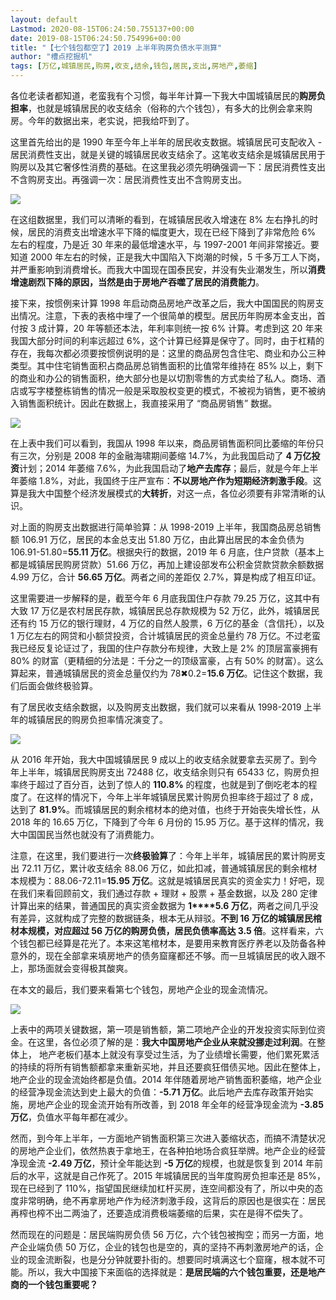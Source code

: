 ```yaml
---
layout: default
Lastmod: 2020-08-15T06:24:50.755137+00:00
date: 2019-08-15T06:24:50.754996+00:00
title: "【七个钱包都空了】2019 上半年购房负债水平测算"
author: "槽点挖掘机"
tags: [万亿,城镇居民,购房,收支,结余,钱包,居民,支出,房地产,萎缩]
---
```


各位老读者都知道，老蛮我有个习惯，每半年计算一下我大中国城镇居民的**购房负担率**，也就是城镇居民的收支结余（俗称的六个钱包），有多大的比例会拿来购房。今年的数据出来，老实说，把我给吓到了。

这里首先给出的是 1990 年至今年上半年的居民收支数据。城镇居民可支配收入 - 居民消费性支出，就是关键的城镇居民收支结余了。这笔收支结余是城镇居民用于购房以及其它奢侈性消费的基础。在这里我必须先明确强调一下：居民消费性支出不含购房支出。再强调一次：居民消费性支出不含购房支出。

![](https://images.weserv.nl/?url=https%3A//ressrc.com/wp-content/uploads/2019/08/20190813190701.jpg)

在这组数据里，我们可以清晰的看到，在城镇居民收入增速在 8% 左右挣扎的时候，居民的消费支出增速水平下降的幅度更大，现在已经下降到了非常危险 6% 左右的程度，乃是近 30 年来的最低增速水平，与 1997-2001 年间非常接近。要知道 2000 年左右的时候，正是我大中国陷入下岗潮的时候，5 千多万工人下岗，并严重影响到消费增长。而我大中国现在国泰民安，并没有失业潮发生，所以**消费增速剧烈下降的原因，当然是由于房地产吞噬了居民的消费能力**。

接下来，按惯例来计算 1998 年启动商品房地产改革之后，我大中国国民的购房支出情况。注意，下表的表格中埋了一个很简单的模型。居民历年购房本金支出，首付按 3 成计算，20 年等额还本法，年利率则统一按 6% 计算。考虑到这 20 年来我国大部分时间的利率远超过 6%，这个计算已经算是保守了。同时，由于杠精的存在，我每次都必须要按惯例说明的是：这里的商品房包含住宅、商业和办公三种类型。其中住宅销售面积占商品房总销售面积的比值常年维持在 85% 以上，剩下的商业和办公的销售面积，绝大部分也是以切割零售的方式卖给了私人。商场、酒店或写字楼整栋销售的情况一般是采取股权变更的模式，不被视为销售，更不被纳入销售面积统计。因此在数据上，我直接采用了 “商品房销售” 数据。

![](https://images.weserv.nl/?url=https%3A//ressrc.com/wp-content/uploads/2019/08/20190813190635.jpg)

在上表中我们可以看到，我国从 1998 年以来，商品房销售面积同比萎缩的年份只有三次，分别是 2008 年的金融海啸期间萎缩 14.7%，为此我国启动了 **4 万亿投资**计划；2014 年萎缩 7.6%，为此我国启动了**地产去库存**；最后，就是今年上半年萎缩 1.8%，对此，我国终于庄严宣布：**不以房地产作为短期经济刺激手段**。这算是我大中国整个经济发展模式的**大转折**，对这一点，各位必须要有非常清晰的认识。

对上面的购房支出数据进行简单验算：从 1998-2019 上半年，我国商品房总销售额 106.91 万亿，居民的本金总支出 51.80 万亿，由此算出居民的本金负债为 106.91-51.80=**55.11 万亿**。根据央行的数据，2019 年 6 月底，住户贷款（基本上都是城镇居民购房贷款）51.66 万亿，再加上建设部发布公积金贷款贷款余额数据 4.99 万亿，合计 **56.65 万亿**。两者之间的差距仅 2.7%，算是构成了相互印证。

这里需要进一步解释的是，截至今年 6 月底我国住户存款 79.25 万亿，这其中有大致 17 万亿是农村居民存款，城镇居民总存款规模为 52 万亿，此外，城镇居民还有约 15 万亿的银行理财，4 万亿的自然人股票，6 万亿的基金（含信托），以及 1 万亿左右的网贷和小额贷投资，合计城镇居民的资金总量约 78 万亿。不过老蛮我已经反复论证过了，我国的住户存款分布规律，大致上是 2% 的顶层富豪拥有 80% 的财富（更精细的分法是：千分之一的顶级富豪，占有 50% 的财富）。这么算起来，普通城镇居民的资金总量仅约为 78✖0.2=**15.6 万亿**。记住这个数据，我们后面会做终极验算。

有了居民收支结余数据，以及购房支出数据，我们就可以来看从 1998-2019 上半年的城镇居民的购房负担率情况演变了。

![](https://images.weserv.nl/?url=https%3A//ressrc.com/wp-content/uploads/2019/08/20190813190548.jpg)

从 2016 年开始，我大中国城镇居民 9 成以上的收支结余就要拿去买房了。到今年上半年，城镇居民购房支出 72488 亿，收支结余则只有 65433 亿，购房负担率终于超过了百分百，达到了惊人的 **110.8%** 的程度，也就是到了倒吃老本的程度了。在这样的情况下，今年上半年城镇居民累计购房负担率终于超过了 8 成，达到了 **81.9%**。而城镇居民的剩余棺材本的绝对值，也终于开始丧失增长性，从 2018 年的 16.65 万亿，下降到了今年 6 月份的 15.95 万亿。基于这样的情况，我大中国国民当然也就没有了消费能力。

注意，在这里，我们要进行一次**终极验算**了：今年上半年，城镇居民的累计购房支出 72.11 万亿，累计收支结余 88.06 万亿，如此扣减，普通城镇居民的剩余棺材本规模为：88.06-72.11=**15.95 万亿**。这就是城镇居民真实的资金实力！好吧，现在我们来看回顾前文，我们通过存款 + 理财 + 股票 + 基金数据，以及 280 定律计算出来的结果，普通国民的真实资金数据为 **1****5.6 万亿**，两者之间几乎没有差异，这就构成了完整的数据链条，根本无从辩驳。**不到 16 万亿的城镇居民棺材本规模，对应超过 56 万亿的购房负债，居民负债率高达 3.5 倍**。这样看来，六个钱包都已经算是花光了。本来这笔棺材本，是要用来教育医疗养老以及防备各种意外的，现在全部拿来填房地产的债务窟窿都还不够。而一旦城镇居民的收入跟不上，那场面就会变得极其酸爽。

在本文的最后，我们要来看第七个钱包，房地产企业的现金流情况。

![](https://images.weserv.nl/?url=https%3A//ressrc.com/wp-content/uploads/2019/08/20190813190506.jpg)

上表中的两项关键数据，第一项是销售额，第二项地产企业的开发投资实际到位资金。在这里，各位必须了解的是：**我大中国房地产企业从来就没挪走过利润**。在整体上， 地产老板们基本上就没有享受过生活，为了业绩增长需要，他们累死累活的持续的将所有销售额都拿来重新买地，并且还要疯狂借债买地。因此在整体上，地产企业的现金流始终都是负值。2014 年伴随着房地产销售面积萎缩，地产企业的经营净现金流达到史上最大的负值：**\-5.71 万亿**。此后地产去库存政策开始实施，房地产企业的现金流开始有所改善，到 2018 年全年的经营净现金流为 **-3.85 万亿**，负值水平每年都在减少。

然而，到今年上半年，一方面地产销售面积第三次进入萎缩状态，而搞不清楚状况的房地产企业们，依然热衷于拿地王，在各种拍地场合疯狂举牌。地产企业的经营净现金流 **-2.49 万亿**，预计全年能达到 **-5 万亿**的规模，也就是恢复到 2014 年前后的水平，这就是自己作死了。2015 年城镇居民的当年度购房负担率还是 85%，现在已经到了 110%，指望国民继续加杠杆买房，连空间都没有了，所以中央的态度非常明确，绝不再拿房地产作为经济刺激手段，这背后的原因也是很实在：居民再榨也榨不出二两油了，还要造成消费极端萎缩的后果，实在是得不偿失了。

然而现在的问题是：居民端购房负债 56 万亿，六个钱包被掏空；而另一方面，地产企业端负债 50 万亿，企业的钱包也是空的，真的坚持不再刺激房地产的话，企业的现金流断裂，也是分分钟就要扑街的。想要同时填满这七个窟窿，根本就不可能。所以，我大中国接下来面临的选择就是：**是居民端的六个钱包重要，还是地产商的一个钱包重要呢？**

